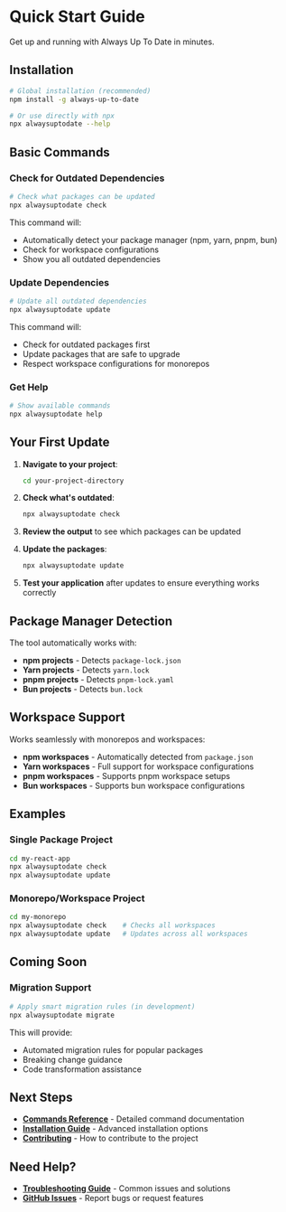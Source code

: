 # Quick Start Guide

Get up and running with Always Up To Date in minutes.

## Installation

```bash
# Global installation (recommended)
npm install -g always-up-to-date

# Or use directly with npx
npx alwaysuptodate --help
```

## Basic Commands

### Check for Outdated Dependencies

```bash
# Check what packages can be updated
npx alwaysuptodate check
```

This command will:

- Automatically detect your package manager (npm, yarn, pnpm, bun)
- Check for workspace configurations
- Show you all outdated dependencies

### Update Dependencies

```bash
# Update all outdated dependencies
npx alwaysuptodate update
```

This command will:

- Check for outdated packages first
- Update packages that are safe to upgrade
- Respect workspace configurations for monorepos

### Get Help

```bash
# Show available commands
npx alwaysuptodate help
```

## Your First Update

1. **Navigate to your project**:

   ```bash
   cd your-project-directory
   ```

2. **Check what's outdated**:

   ```bash
   npx alwaysuptodate check
   ```

3. **Review the output** to see which packages can be updated

4. **Update the packages**:

   ```bash
   npx alwaysuptodate update
   ```

5. **Test your application** after updates to ensure everything works correctly

## Package Manager Detection

The tool automatically works with:

- **npm projects** - Detects `package-lock.json`
- **Yarn projects** - Detects `yarn.lock`
- **pnpm projects** - Detects `pnpm-lock.yaml`
- **Bun projects** - Detects `bun.lock`

## Workspace Support

Works seamlessly with monorepos and workspaces:

- **npm workspaces** - Automatically detected from `package.json`
- **Yarn workspaces** - Full support for workspace configurations
- **pnpm workspaces** - Supports pnpm workspace setups
- **Bun workspaces** - Supports bun workspace configurations

## Examples

### Single Package Project

```bash
cd my-react-app
npx alwaysuptodate check
npx alwaysuptodate update
```

### Monorepo/Workspace Project

```bash
cd my-monorepo
npx alwaysuptodate check    # Checks all workspaces
npx alwaysuptodate update   # Updates across all workspaces
```

## Coming Soon

### Migration Support

```bash
# Apply smart migration rules (in development)
npx alwaysuptodate migrate
```

This will provide:

- Automated migration rules for popular packages
- Breaking change guidance
- Code transformation assistance

## Next Steps

- **[Commands Reference](./commands.md)** - Detailed command documentation
- **[Installation Guide](./installation.md)** - Advanced installation options
- **[Contributing](./contributing.md)** - How to contribute to the project

## Need Help?

- **[Troubleshooting Guide](./troubleshooting.md)** - Common issues and solutions
- **[GitHub Issues](https://github.com/pixel-perfect-software/always-up-to-date/issues)** - Report bugs or request features
